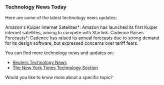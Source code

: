 ### Technology News Today

Here are some of the latest technology news updates:

 Amazon's Kuiper Internet Satellites*: Amazon has launched its first Kuiper internet satellites, aiming to compete with Starlink.
 Cadence Raises Forecasts*: Cadence has raised its annual forecasts due to strong demand for its design software, but expressed concerns over tariff fears.

You can find more technology news and updates on:
* [Reuters Technology News](reuters.com/technology/)
* [The New York Times Technology Section](nytimes.com/section/technology)

Would you like to know more about a specific topic?
